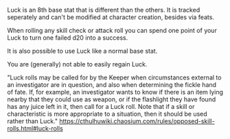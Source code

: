 Luck is an 8th base stat that is different than the others. It is tracked seperately and can't be modified at character creation, besides via feats.

When rolling any skill check or attack roll you can spend one point of your Luck to turn one failed d20 into a success.

It is also possible to use Luck like a normal base stat.

You are (generally) not able to easily regain Luck.

"Luck rolls may be called for by the Keeper when circumstances external to an investigator are in question, and also when determining the fickle hand of fate. If, for example, an investigator wants to know if there is an item lying nearby that they could use as weapon, or if the flashlight they have found has any juice left in it, then call for a Luck roll. Note that if a skill or characteristic is more appropriate to a situation, then it should be used rather than Luck."
https://cthulhuwiki.chaosium.com/rules/opposed-skill-rolls.html#luck-rolls